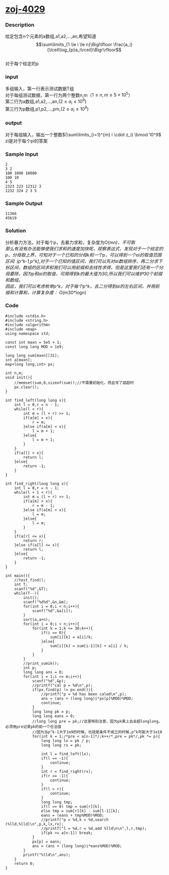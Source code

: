 # [zoj-4029](http://acm.zju.edu.cn/onlinejudge/showProblem.do?problemCode=4029)  

### Description
给定包含n个元素的a数组,a1,a2,...,an,希望知道  
$$\sum\limits_{1 \le i \le n}\Bigl\lfloor \frac{a_i}{\lceil\log_{p}a_i\rceil}\Bigr\rfloor$$   
对于每个给定的p
### input  
多组输入，第一行表示测试数据T组  
对于每组测试数据，第一行为两个整数n,m（$1 \le n, m \le 5 \times 10^5$）  
第二行为a数组,a1,a2,...,an,($2 \le a_i \le 10^{9}$)  
第三行为p数组,p1,p2,...,pm,($2 \le a_i \le 10^{9}$)  
  
### output  
对于每组输入，输出一个整数$(\sum\limits_{i=1}^{m} i \cdot z_i) \bmod 10^9$  
zi是对于每个pi的答案

  
### Sample Input  
```
2
3 2
100 1000 10000
100 10
4 5
2323 223 12312 3
1232 324 2 3 5
```

### Sample Output  
```
11366
45619
```
  
### Solution
分析暴力方法，对于每个p，去暴力求和，复杂度为O(m*n)，不可取  
那么有没有办法能够使我们求和的速度加快呢，观察表达式，发现对于一个给定的p，分母取上界，可知对于一个已知的分母k和一个p，可以得到一个ai的取值范围区间:  (p^k-1,p^k],对于一个已知的值区间，我们可以先对ai数组排序，再二分求下标区间，数组的区间求和我们可以用前缀和去线性求得，但是这里我们还有一个分母要除，因为p和ai的取值，可用得到k的最大值为30,所以我们可以维护30个前缀和数组。  
因此，我们可以考虑枚举p^k，对于每个p^k，去二分得到ai的左右区间，并用前缀和计算和，计算复杂度： O(m*30*logn)


### Code
```
#include <stdio.h>
#include <string.h>
#include <algorithm>
#include <map>
using namespace std;

const int maxn = 5e5 + 1;
const long long MOD = 1e9;

long long sum[maxn][31];
int a[maxn];
map<long long,int> px;

int n,m;
void init(){
    //memset(sum,0,sizeof(sum));//不需要初始化，而且写了就超时
    px.clear();
}

int find_left(long long x){
    int l = 0,r = n - 1;
    while(l < r){
        int m = (l + r) >> 1;
        if(a[m] > x){
            r = m;
        }else if(a[m] < x){
            l = m + 1;
        }else{
            l = m + 1;
        }
    }
    if(a[l] > x){
        return l;
    }else{
        return -1;
    }
}

int find_right(long long x){
    int l = 0,r = n - 1;
    while(l + 1 < r){
        int m = (l + r) >> 1;
        if(a[m] > x){
            r = m - 1;
        }else if(a[m] < x){
            l = m;
        }else{
            l = m;
        }
    }
    if(a[r] <= x){
        return r;
    }else if(a[l] <= x){
        return l;
    }else{
        return -1;
    }
}

int main(){
    //test_find();
    int T;
    scanf("%d",&T);
    while(T--){
        init();
        scanf("%d%d",&n,&m);
        for(int i = 0;i < n;i++){
            scanf("%d",&a[i]);
        }
        sort(a,a+n);
        for(int i = 0;i < n;i++){
            for(int k = 1;k <= 30;k++){
                if(i == 0){
                    sum[i][k] = a[i]/k;
                }else{
                    sum[i][k] = sum[i-1][k] + a[i] / k;
                }
            }
        }
        //print_sumik();
        int p;
        long long ans = 0;
        for(int i = 1;i <= m;i++){
            scanf("%d",&p);
            //printf("cal p = %d\n",p);
            if(px.find(p) != px.end()){
                //printf("p = %d has been caled\n",p);
                ans = (ans + (long long)i*px[p]%MOD)%MOD;
                continue;
            }
            long long pk = p;
            long long eans = 0;
            //long long pre = pk;//这里特别注意，因为pk乘上去会超longlong，必须用pre记录pk的前一个合法值
            //因为当p^k-1大于1e9的时候，也就是条件不成立的时候,p^k可能大于1e18
            for(int k = 1;/*pre < a[n-1]*/;k++/*,pre = pk*/,pk *= p){
                long long lx = pk / p;
                long long rx = pk;

                int l = find_left(lx);
                if(l == -1){
                    continue;
                }
                int r = find_right(rx);
                if(r == -1){
                    continue;
                }
                if(l > r){
                    continue;
                }
                long long tmp;
                if(l == 0) tmp = sum[r][k];
                else tmp = sum[r][k] - sum[l-1][k];
                eans = (eans + tmp%MOD)%MOD;
                //printf("p = %d,k = %d,search (%lld,%lld]\n",p,k,lx,rx);
                //printf("l = %d,r = %d,add %lld\n\n",l,r,tmp);
                if(pk >= a[n-1]) break;
            }
            px[p] = eans;
            ans = (ans + (long long)i*eans%MOD)%MOD;
        }
        printf("%lld\n",ans);
    }
    return 0;
}

```
<!-- mathjax config similar to math.stackexchange -->
<script type="text/x-mathjax-config">
MathJax.Hub.Config({
    jax: ["input/TeX", "output/HTML-CSS"],
    tex2jax: {
        inlineMath: [ ['$', '$'] ],
        displayMath: [ ['$$', '$$']],
        processEscapes: true,
        skipTags: ['script', 'noscript', 'style', 'textarea', 'pre', 'code']
    },
    messageStyle: "none",
    "HTML-CSS": { preferredFont: "TeX", availableFonts: ["STIX","TeX"] }
});
</script>
<script type="text/javascript" src="http://cdn.mathjax.org/mathjax/latest/MathJax.js?config=TeX-AMS-MML_HTMLorMML"></script>
